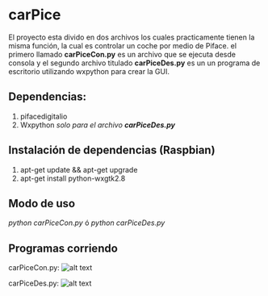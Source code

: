 # carPice
El proyecto esta divido en dos archivos los cuales practicamente tienen la misma función, la cual es controlar un coche por medio de Piface. el primero llamado **carPiceCon.py** es un archivo que se ejecuta desde consola y el segundo archivo titulado **carPiceDes.py** es un un programa de escritorio utilizando wxpython para crear la GUI.

## Dependencias:
1. pifacedigitalio
2. Wxpython *solo para el archivo **carPiceDes.py***

## Instalación de dependencias (Raspbian)
1. apt-get update && apt-get upgrade
2. apt-get install python-wxgtk2.8

## Modo de uso
*python carPiceCon.py* ó *python carPiceDes.py*

## Programas corriendo
carPiceCon.py:
![alt text](https://dl.dropboxusercontent.com/u/12001689/carPiceCon.png "carPiCon.py corriendo")

carPiceDes.py:
![alt text](https://dl.dropboxusercontent.com/u/12001689/carPiceCon.png "carPiDes.py corriendo")